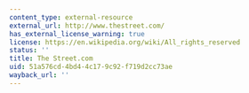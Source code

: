 ```yaml
---
content_type: external-resource
external_url: http://www.thestreet.com/
has_external_license_warning: true
license: https://en.wikipedia.org/wiki/All_rights_reserved
status: ''
title: The Street.com
uid: 51a576cd-4bd4-4c17-9c92-f719d2cc73ae
wayback_url: ''
---
```

